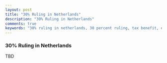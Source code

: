 ```yaml
---
layout: post
title: "30% Ruling in Netherlands"
description: "30% Ruling in Netherlands"
comments: true
keywords: "30% ruling in netherlands, 30 percent ruling, tax benefit, eindhoven, utwente, enschede, netherlands, europe, study"
---
```


### 30% Ruling in Netherlands

TBD